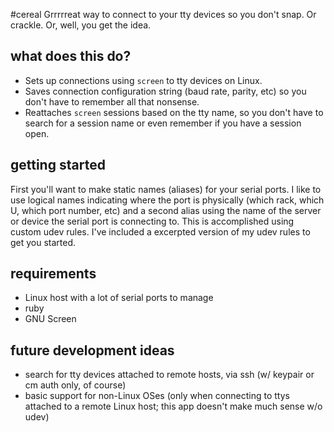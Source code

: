 #cereal
Grrrrreat way to connect to your tty devices so you don't snap. Or crackle. Or, well, you get the idea.

## what does this do?
* Sets up connections using `screen` to tty devices on Linux.
* Saves connection configuration string (baud rate, parity, etc) so you don't have to remember all that nonsense.
* Reattaches `screen` sessions based on the tty name, so you don't have to search for a session name or even remember if you have a session open.

## getting started
First you'll want to make static names (aliases) for your serial ports. I like to use logical names indicating where the port is physically (which rack, which U, which port number, etc) and a second alias using the name of the server or device the serial port is connecting to. This is accomplished using custom udev rules. I've included a excerpted version of my udev rules to get you started.

## requirements
* Linux host with a lot of serial ports to manage
* ruby
* GNU Screen

## future development ideas
* search for tty devices attached to remote hosts, via ssh (w/ keypair or cm auth only, of course)
* basic support for non-Linux OSes (only when connecting to ttys attached to a remote Linux host; this app doesn't make much sense w/o udev)

